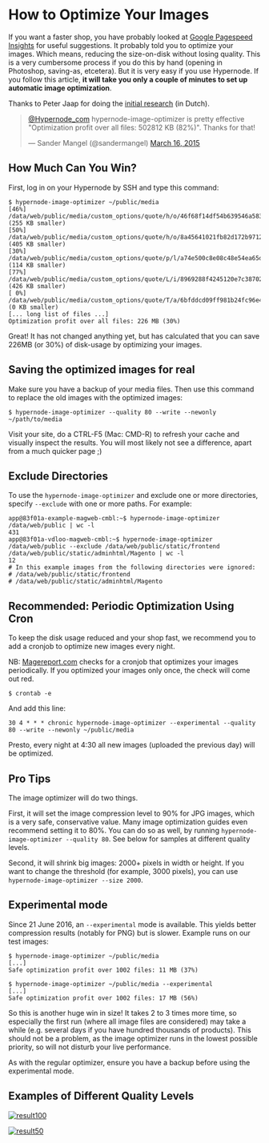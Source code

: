 <!-- source: https://support.hypernode.com/en/best-practices/performance/how-to-optimize-your-images/ -->
# How to Optimize Your Images

If you want a faster shop, you have probably looked at [Google Pagespeed Insights](https://developers.google.com/speed/pagespeed/insights/) for useful suggestions. It probably told you to optimize your images. Which means, reducing the size-on-disk without losing quality. This is a very cumbersome process if you do this by hand (opening in Photoshop, saving-as, etcetera). But it is very easy if you use Hypernode. If you follow this article, **it will take you only a couple of minutes to set up automatic image optimization**.

Thanks to Peter Jaap for doing the [initial research](https://www.byte.nl/blog/afbeeldingen-optimaliseren-magento-bespaart-veel-webruimte/) (in Dutch).

> [@Hypernode_com](https://twitter.com/Hypernode_com) hypernode-image-optimizer is pretty effective "Optimization profit over all files: 502812 KB (82%)". Thanks for that!
>
> — Sander Mangel (@sandermangel) [March 16, 2015](https://twitter.com/sandermangel/status/577459189867528192)
>
>


How Much Can You Win?
---------------------

First, log in on your Hypernode by SSH and type this command:

```nginx
$ hypernode-image-optimizer ~/public/media
[46%] /data/web/public/media/custom_options/quote/h/o/46f68f14df54b639546a583a942cd7c2.png (255 KB smaller)
[50%] /data/web/public/media/custom_options/quote/h/o/8a45641021fb82d172b9712f6631c49a.png (405 KB smaller)
[30%] /data/web/public/media/custom_options/quote/p/l/a74e500c8e08c48e54ea65d8422bc68e.png (114 KB smaller)
[77%] /data/web/public/media/custom_options/quote/L/i/8969288f4245120e7c3870287cce0ff3.jpg (426 KB smaller)
[ 0%] /data/web/public/media/custom_options/quote/T/a/6bfddcd09ff981b24fc96e442700f2df.png (0 KB smaller)
[... long list of files ...]
Optimization profit over all files: 226 MB (30%)

```
Great! It has not changed anything yet, but has calculated that you can save 226MB (or 30%) of disk-usage by optimizing your images.

Saving the optimized images for real
------------------------------------

Make sure you have a backup of your media files. Then use this command to replace the old images with the optimized images:

```nginx
$ hypernode-image-optimizer --quality 80 --write --newonly ~/path/to/media
```
Visit your site, do a CTRL-F5 (Mac: CMD-R) to refresh your cache and visually inspect the results. You will most likely not see a difference, apart from a much quicker page ;)

Exclude Directories
-------------------

To use the `hypernode-image-optimizer` and exclude one or more directories, specify `--exclude` with one or more paths. For example:

```nginx
app@83f01a-example-magweb-cmbl:~$ hypernode-image-optimizer /data/web/public | wc -l
431
app@83f01a-vdloo-magweb-cmbl:~$ hypernode-image-optimizer /data/web/public --exclude /data/web/public/static/frontend /data/web/public/static/adminhtml/Magento | wc -l
12
# In this example images from the following directories were ignored:
# /data/web/public/static/frontend
# /data/web/public/static/adminhtml/Magento

```
Recommended: Periodic Optimization Using Cron
---------------------------------------------

To keep the disk usage reduced and your shop fast, we recommend you to add a cronjob to optimize new images every night.

NB: [Magereport.com](http://magereport.com) checks for a cronjob that optimizes your images periodically. If you optimized your images only once, the check will come out red.

```nginx
$ crontab -e

```
And add this line:

```nginx
30 4 * * * chronic hypernode-image-optimizer --experimental --quality 80 --write --newonly ~/public/media

```
Presto, every night at 4:30 all new images (uploaded the previous day) will be optimized.

Pro Tips
--------

The image optimizer will do two things.

First, it will set the image compression level to 90% for JPG images, which is a very safe, conservative value. Many image optimization guides even recommend setting it to 80%. You can do so as well, by running `hypernode-image-optimizer --quality 80`. See below for samples at different quality levels.

Second, it will shrink big images: 2000+ pixels in width or height. If you want to change the threshold (for example, 3000 pixels), you can use `hypernode-image-optimizer --size 2000`.

## Experimental mode

Since 21 June 2016, an `--experimental` mode is available. This yields better compression results (notably for PNG) but is slower. Example runs on our test images:

```nginx
$ hypernode-image-optimizer ~/public/media
[...]
Safe optimization profit over 1002 files: 11 MB (37%)

$ hypernode-image-optimizer ~/public/media --experimental
[...]
Safe optimization profit over 1002 files: 17 MB (56%)

```
So this is another huge win in size! It takes 2 to 3 times more time, so especially the first run (where all image files are considered) may take a while (e.g. several days if you have hundred thousands of products). This should not be a problem, as the image optimizer runs in the lowest possible priority, so will not disturb your live performance.

As with the regular optimizer, ensure you have a backup before using the experimental mode.

Examples of Different Quality Levels
------------------------------------

[![result100](https://s3.amazonaws.com/cdn.freshdesk.com/data/helpdesk/attachments/production/48022287798/original/U4S0eOMYihH2sp0wE2feM67OowgJmjj0Gw.png?1578669560)](https://support.hypernode.com/assets/uploads/result100.png)

[![result50](https://s3.amazonaws.com/cdn.freshdesk.com/data/helpdesk/attachments/production/48022287797/original/vPKSVy2Sc-MTWlhoN0MZyRfAeJpgqFAbAg.png?1578669560)](https://support.hypernode.com/assets/uploads/result50.png)
